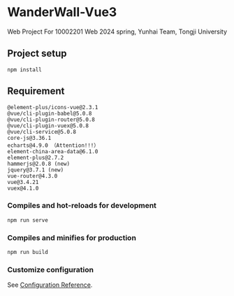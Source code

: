 # WanderWall-Vue3

Web Project For 10002201 Web 2024 spring, Yunhai Team, Tongji University

## Project setup
```
npm install
```

## Requirement

```
@element-plus/icons-vue@2.3.1
@vue/cli-plugin-babel@5.0.8
@vue/cli-plugin-router@5.0.8
@vue/cli-plugin-vuex@5.0.8
@vue/cli-service@5.0.8
core-js@3.36.1
echarts@4.9.0 （Attention!!!）
element-china-area-data@6.1.0
element-plus@2.7.2
hammerjs@2.0.8 (new)
jquery@3.7.1 (new)
vue-router@4.3.0
vue@3.4.21
vuex@4.1.0
```



### Compiles and hot-reloads for development

```
npm run serve
```

### Compiles and minifies for production
```
npm run build
```

### Customize configuration
See [Configuration Reference](https://cli.vuejs.org/config/).
